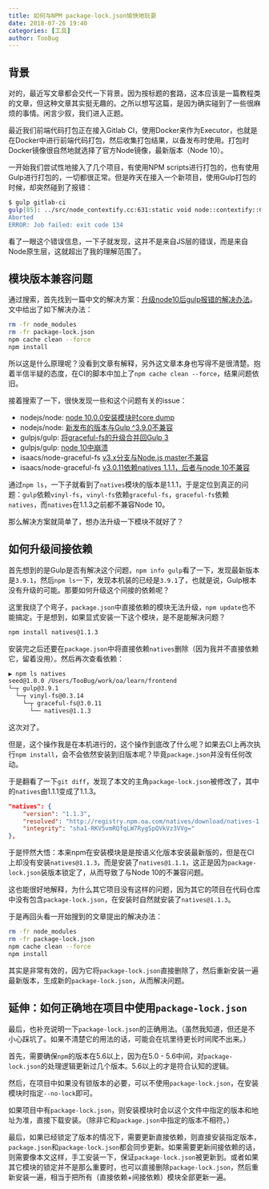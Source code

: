 ```yaml
---
title: 如何与NPM package-lock.json愉快地玩耍
date: 2018-07-26 19:40
categories: [工具]
author: TooBug
---
```


## 背景

对的，最近写文章都会交代一下背景。因为按标题的套路，这本应该是一篇教程类的文章，但这种文章其实挺无趣的。之所以想写这篇，是因为确实碰到了一些很麻烦的事情。闲言少叙，我们进入正题。

最近我们前端代码打包正在接入Gitlab CI，使用Docker来作为Executor，也就是在Docker中进行前端代码打包，然后收集打包结果，以备发布时使用。打包时Docker镜像很自然地就选择了官方Node镜像，最新版本（Node 10）。

一开始我们尝试性地接入了几个项目，有使用NPM scripts进行打包的，也有使用Gulp进行打包的，一切都很正常。但是昨天在接入一个新项目，使用Gulp打包的时候，却突然碰到了报错：

```sh
$ gulp gitlab-ci
gulp[85]: ../src/node_contextify.cc:631:static void node::contextify::ContextifyScript::New(const v8::FunctionCallbackInfo<v8::Value>&): Assertion `args[1]->IsString()' failed.
Aborted
ERROR: Job failed: exit code 134
```

看了一眼这个错误信息，一下子就发现，这并不是来自JS层的错误，而是来自Node原生层，这就超出了我的理解范围了。

<!-- more -->

## 模块版本兼容问题

通过搜索，首先找到一篇中文的解决方案：[升级node10后gulp报错的解决办法](https://liyang.pro/after-upgrading-node10-gulp-error-solution/)。文中给出了如下解决办法：

```sh
rm -fr node_modules
rm -fr package-lock.json
npm cache clean --force
npm install
```

所以这是什么原理呢？没看到文章有解释，另外这文章本身也写得不是很清楚。抱着半信半疑的态度，在CI的脚本中加上了`npm cache clean --force`，结果问题依旧。

接着搜索了一下，很快发现一些和这个问题有关的issue：

- nodejs/node: [node 10.0.0安装模块时core dump](https://github.com/nodejs/node/issues/20281)
- nodejs/node: [新发布的版本与Gulp ^3.9.0不兼容](https://github.com/nodejs/node/issues/20285)
- gulpjs/gulp: [将graceful-fs的升级合并回Gulp 3](https://github.com/gulpjs/gulp/issues/2146)
- gulpjs/gulp: [node 10中崩溃](https://github.com/gulpjs/gulp/issues/2162)
- isaacs/node-graceful-fs [v3.x分支与Node.js master不兼容](https://github.com/isaacs/node-graceful-fs/issues/120)
- isaacs/node-graceful-fs [v3.0.11依赖natives 1.1.1，后者与node 10不兼容](https://github.com/isaacs/node-graceful-fs/issues/130)

通过`npm ls`，一下子就看到了`natives`模块的版本是1.1.1，于是定位到真正的问题：`gulp`依赖`vinyl-fs`，`vinyl-fs`依赖`graceful-fs`，`graceful-fs`依赖`natives`，而`natives`在1.1.3之前都不兼容Node 10。

那么解决方案就简单了，想办法升级一下模块不就好了？

## 如何升级间接依赖

首先想到的是Gulp是否有解决这个问题，`npm info gulp`看了一下，发现最新版本是`3.9.1`，然后`npm ls`一下，发现本机装的已经是`3.9.1`了，也就是说，Gulp根本没有升级的可能。那要如何升级这个间接的依赖呢？

这里我绕了个弯子，`package.json`中直接依赖的模块无法升级，`npm update`也不能搞定。于是想到，如果显式安装一下这个模块，是不是能解决问题？

```sh
npm install natives@1.1.3
```

安装完之后还要在`package.json`中将直接依赖`natives`删除（因为我并不直接依赖它，留着没用）。然后再次查看依赖：

```sh
▶ npm ls natives
seed@1.0.0 /Users/TooBug/work/oa/learn/frontend
└─┬ gulp@3.9.1
  └─┬ vinyl-fs@0.3.14
    └─┬ graceful-fs@3.0.11
      └── natives@1.1.3
```

这次对了。

但是，这个操作我是在本机进行的，这个操作到底改了什么呢？如果去CI上再次执行`npm install`，会不会依然安装到旧版本呢？毕竟`package.json`并没有任何改动。

于是翻看了一下`git diff`，发现了本文的主角`package-lock.json`被修改了，其中的`natives`由1.1.1变成了1.1.3。

```json
"natives": {
    "version": "1.1.3",
    "resolved": "http://registry.npm.oa.com/natives/download/natives-1.1.3.tgz",
    "integrity": "sha1-RKV5vmRQfqLW7RygSpQVkVz3VVg="
},
```

于是怦然大悟：本来npm在安装模块是是按语义化版本安装最新版的，但是在CI上却没有安装`natives@1.1.3`，而是安装了`natives@1.1.1`，这正是因为`package-lock.json`装版本锁定了，从而导致了与Node 10的不兼容问题。

这也能很好地解释，为什么其它项目没有这样的问题，因为其它的项目在代码仓库中没有包含`package-lock.json`，在安装时自然就安装了`natives@1.1.3`。

于是再回头看一开始搜到的文章提出的解决办法：

```sh
rm -fr node_modules
rm -fr package-lock.json
npm cache clean --force
npm install
```

其实是非常有效的，因为它将`package-lock.json`直接删除了，然后重新安装一遍最新版本，生成新的`package-lock.json`，从而解决问题。

## 延伸：如何正确地在项目中使用`package-lock.json`

最后，也补充说明一下`package-lock.json`的正确用法。（虽然我知道，但还是不小心踩坑了。如果不清楚它的用法的话，可能会在坑里待更长时间爬不出来。）

首先，需要确保`npm`的版本在5.6以上，因为在5.0 - 5.6中间，对`package-lock.json`的处理逻辑更新过几个版本。5.6以上的才是符合认知的逻辑。

然后，在项目中如果没有锁版本的必要，可以不使用`package-lock.json`，在安装模块时指定`--no-lock`即可。

如果项目中有`package-lock.json`，则安装模块时会以这个文件中指定的版本和地址为准，直接下载安装。（除非它和`package.json`中指定的版本不相符。）

最后，如果已经锁定了版本的情况下，需要更新直接依赖，则直接安装指定版本，`package.json`和`package-lock.json`都会同步更新。如果需要更新间接依赖的话，则需要像本文这样，手工安装一下，保证`package-lock.json`被更新到。或者如果其它模块的锁定并不是那么重要时，也可以直接删除`package-lock.json`，然后重新安装一遍，相当于把所有（直接依赖+间接依赖）模块全部更新一遍。

